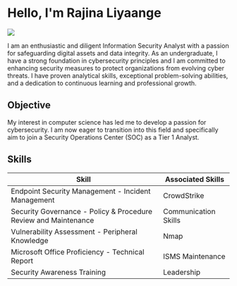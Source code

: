 # Hello, I'm Rajina Liyaange
<a href="[https://linkedin.com](https://www.linkedin.com/in/rajina-liyanage/)"><img src="https://img.shields.io/badge/-LinkedIn-0072b1?&style=for-the-badge&logo=linkedin&logoColor=white" /></a>

I am an enthusiastic and diligent Information Security Analyst with a passion for safeguarding digital assets and data integrity. As an undergraduate, I have a strong foundation in cybersecurity principles and I am committed to enhancing security measures to protect organizations from evolving cyber threats. I have proven analytical skills, exceptional problem-solving abilities, and a dedication to continuous learning and professional growth.

## Objective

My interest in computer science has led me to develop a passion for cybersecurity. I am now eager to transition into this field and specifically aim to join a Security Operations Center (SOC) as a Tier 1 Analyst.

## Skills

| Skill                                                                | Associated Skills                                 |
|----------------------------------------------------------------------|---------------------------------------------------|
| Endpoint Security Management - Incident Management                   | CrowdStrike | Security Operations                 |
| Security Governance - Policy & Procedure Review and Maintenance      | Communication Skills | Analytical skills          |
| Vulnerability Assessment - Peripheral Knowledge                      | Nmap | Zap | Kali | Wireshark | BurpSuite         |
| Microsoft Office Proficiency - Technical Report | ISMS Maintenance   | Word | Excel | PowerPoint | Outlook               |
| Security Awareness Training                                          | Leadership | Team Collaboration | Communication   |
